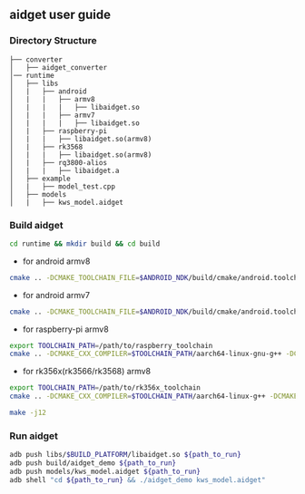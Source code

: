 ## **aidget user guide**
### **Directory Structure**
```
├── converter
│   ├── aidget_converter
│── runtime
│   ├── libs
│   |   ├── android
│   |   |   ├── armv8
│   |   |   |   ├── libaidget.so
│   |   |   ├── armv7
│   |   |   |   ├── libaidget.so
│   |   ├── raspberry-pi
│   |   |   ├── libaidget.so(armv8)
│   |   ├── rk3568
│   |   |   ├── libaidget.so(armv8)
│   |   ├── rq3800-alios
│   |   |   ├── libaidget.a
│   ├── example
│   |   ├── model_test.cpp
│   ├── models
│   |   ├── kws_model.aidget
```
### **Build aidget**
``` bash
cd runtime && mkdir build && cd build
```
- for android armv8
``` bash
cmake .. -DCMAKE_TOOLCHAIN_FILE=$ANDROID_NDK/build/cmake/android.toolchain.cmake -DCMAKE_BUILD_TYPE=Release -DANDROID_ABI="arm64-v8a" -DANDROID_STL=c++_static
```
- for android armv7
``` bash
cmake .. -DCMAKE_TOOLCHAIN_FILE=$ANDROID_NDK/build/cmake/android.toolchain.cmake  -DCMAKE_BUILD_TYPE=Release -DANDROID_ABI="armeabi-v7a" -DANDROID_STL=c++_static
```
- for raspberry-pi armv8
``` bash
export TOOLCHAIN_PATH=/path/to/raspberry_toolchain
cmake .. -DCMAKE_CXX_COMPILER=$TOOLCHAIN_PATH/aarch64-linux-gnu-g++ -DCMAKE_C_COMPILER=$TOOLCHAIN_PATH/aarch64-linux-gnu-gcc -DCMAKE_SYSTEM_PROCESSOR=aarch64 -DCMAKE_SYSTEM_NAME=Linux -DBUILD_PLATFORM=raspberry-pi
```
- for rk356x(rk3566/rk3568) armv8
``` bash
export TOOLCHAIN_PATH=/path/to/rk356x_toolchain
cmake .. -DCMAKE_CXX_COMPILER=$TOOLCHAIN_PATH/aarch64-linux-g++ -DCMAKE_C_COMPILER=$TOOLCHAIN_PATH/aarch64-linux-gcc -DCMAKE_SYSTEM_PROCESSOR=aarch64 -DCMAKE_SYSTEM_NAME=Linux -DBUILD_PLATFORM=rk3568
```
``` bash
make -j12
```
### **Run aidget**
``` bash
adb push libs/$BUILD_PLATFORM/libaidget.so ${path_to_run}
adb push build/aidget_demo ${path_to_run}
adb push models/kws_model.aidget ${path_to_run}
adb shell "cd ${path_to_run} && ./aidget_demo kws_model.aidget"
```